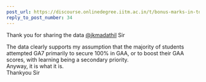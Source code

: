 ```yaml
---
post_url: https://discourse.onlinedegree.iitm.ac.in/t/bonus-marks-in-tds-for-jan-25/172246/35
reply_to_post_number: 34
---
```

Thank you for sharing the data [@jkmadathil](/u/jkmadathil) Sir

The data clearly supports my assumption that the majority of students attempted GA7 primarily to secure 100% in GAA, or to boost their GAA scores, with learning being a secondary priority.  
Anyway, it is what it is.  
Thankyou Sir